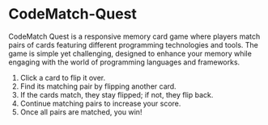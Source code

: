 # CodeMatch-Quest
CodeMatch Quest is a responsive memory card game where players match pairs of cards featuring different programming technologies and tools. The game is simple yet challenging, designed to enhance your memory while engaging with the world of programming languages and frameworks.
1. Click a card to flip it over.
2. Find its matching pair by flipping another card.
3. If the cards match, they stay flipped; if not, they flip back.
4. Continue matching pairs to increase your score.
5. Once all pairs are matched, you win!
